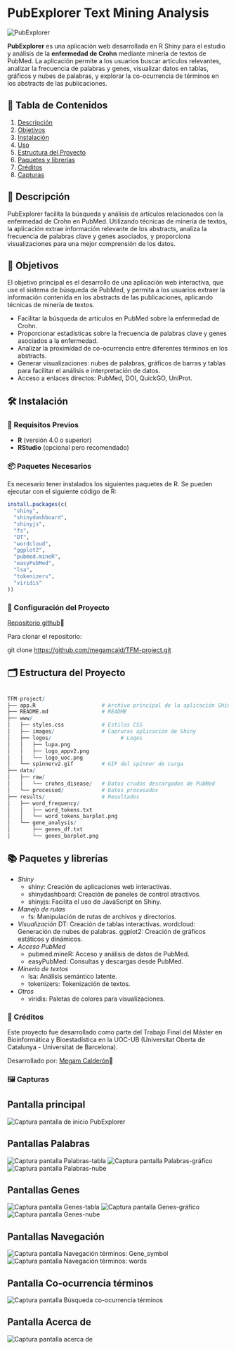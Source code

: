 # PubExplorer Text Mining Analysis
![PubExplorer](PubExplorer/www/logos/logo_appv2.png)

**PubExplorer** es una aplicación web desarrollada en R Shiny para el estudio y análisis de la **enfermedad de Crohn** mediante minería de textos de PubMed. La aplicación permite a los usuarios buscar artículos relevantes, analizar la frecuencia de palabras y genes, visualizar datos en tablas, gráficos y nubes de palabras, y explorar la co-ocurrencia de términos en los abstracts de las publicaciones.

## 📑 Tabla de Contenidos

1. [Descripción](#descripción)
2. [Objetivos](#objetivos)
3. [Instalación](#instalación)
4. [Uso](#uso)
5. [Estructura del Proyecto](#estructura-del-proyecto)
6. [Paquetes y librerías](#paquetes-y-dependencias)
7. [Créditos](#créditos)
9. [Capturas](#capturas-de-pantalla)

## 📝 Descripción

PubExplorer facilita la búsqueda y análisis de artículos relacionados con la enfermedad de Crohn en PubMed. Utilizando técnicas de minería de textos, la aplicación extrae información relevante de los abstracts, analiza la frecuencia de palabras clave y genes asociados, y proporciona visualizaciones para una mejor comprensión de los datos.

## 🎯 Objetivos

El objetivo principal es el desarrollo de una aplicación web interactiva, que use el sistema de búsqueda de PubMed, y permita a los usuarios extraer la información contenida en los abstracts de las publicaciones, aplicando técnicas de minería de textos.

- Facilitar la búsqueda de artículos en PubMed sobre la enfermedad de Crohn.
- Proporcionar estadísticas sobre la frecuencia de palabras clave y genes asociados a la enfermedad.
- Analizar la proximidad de co-ocurrencia entre diferentes términos en los abstracts.
- Generar visualizaciones: nubes de palabras, gráficos de barras y tablas para facilitar el análisis e interpretación de datos.
- Acceso a enlaces directos: PubMed, DOI, QuickGO, UniProt.

## 🛠️ Instalación

### 🎯 Requisitos Previos

- **R** (versión 4.0 o superior)
- **RStudio** (opcional pero recomendado)

### 📦 Paquetes Necesarios

Es necesario tener instalados los siguientes paquetes de R. Se pueden ejecutar con el siguiente código de R:

```r
install.packages(c(
  "shiny",
  "shinydashboard",
  "shinyjs",
  "fs",
  "DT",
  "wordcloud",
  "ggplot2",
  "pubmed.mineR",
  "easyPubMed",
  "lsa",
  "tokenizers",
  "viridis"
))
```
### 🔧 Configuración del Proyecto

[Repositorio github](https://github.com/megamcald/TFM-project)🔗

Para clonar el repositorio:

git clone https://github.com/megamcald/TFM-project.git

## 🗂️ Estructura del Proyecto

```r

TFM-project/
├── app.R                     # Archivo principal de la aplicación Shiny
├── README.md                 # README
├── www/
│   ├── styles.css            # Estilos CSS
│   ├── images/               # Capruras aplicación de Shiny
│   ├── logos/				        # Logos
│   │   ├── lupa.png
│   │   ├── logo_appv2.png
│   │   └── logo_uoc.png
│   └── spinnerv2.gif         # GIF del spinner de carga
├── data/
│   ├── raw/
│   │   └── crohns_disease/   # Datos crudos descargados de PubMed
│   └── processed/            # Datos procesados
├── results/                  # Resultados
│   ├── word_frequency/
│   │   ├── word_tokens.txt
│   │   └── word_tokens_barplot.png
│   └── gene_analysis/
│       ├── genes_df.txt
│       └── genes_barplot.png

```
## 📚 Paquetes y librerías

- *Shiny*
	- shiny: Creación de aplicaciones web interactivas.
	- shinydashboard: Creación de paneles de control atractivos.
	- shinyjs: Facilita el uso de JavaScript en Shiny.
- *Manejo de rutas*
	- fs: Manipulación de rutas de archivos y directorios.
- *Visualización*
	DT: Creación de tablas interactivas.
	wordcloud: Generación de nubes de palabras.
	ggplot2: Creación de gráficos estáticos y dinámicos.
- *Acceso PubMed*
	- pubmed.mineR: Acceso y análisis de datos de PubMed.
	- easyPubMed: Consultas y descargas desde PubMed.
- *Minería de textos*
	- lsa: Análisis semántico latente.
	- tokenizers: Tokenización de textos.
- *Otros*
	- viridis: Paletas de colores para visualizaciones.

### 👥 Créditos
Este proyecto fue desarrollado como parte del Trabajo Final del Máster en Bioinformática y Bioestadística en la UOC-UB (Universitat Oberta de Catalunya - Universitat de Barcelona).

Desarrollado por: [Megam Calderón](https://www.linkedin.com/in/megam-calder%C3%B3n/")🔗

### 🖼️ Capturas

## Pantalla principal
![Captura pantalla de inicio PubExplorer](PubExplorer/www/images/vista_inicio.png)


## Pantallas Palabras
![Captura pantalla Palabras-tabla](PubExplorer/www/images/vista_palabras.png)
![Captura pantalla Palabras-gráfico](PubExplorer/www/images/vista_palabras_plot.png)
![Captura pantalla Palabras-nube](PubExplorer/www/images/vista_palabras_cloud.png)

## Pantallas Genes
![Captura pantalla Genes-tabla](PubExplorer/www/images/vista_genes.png)
![Captura pantalla Genes-gráfico](PubExplorer/www/images/vista_genes_plot.png)
![Captura pantalla Genes-nube](PubExplorer/www/images/vista_genes_cloud.png)

## Pantallas Navegación
![Captura pantalla Navegación términos: Gene_symbol](PubExplorer/www/images/vista_navgenes.png)
![Captura pantalla Navegación términos: words](PubExplorer/www/images/vista_navpalabras.png)

## Pantalla Co-ocurrencia términos
![Captura pantalla Búsqueda co-ocurrencia términos](PubExplorer/www/images/vista_coocurrencia.png)

## Pantalla Acerca de
![Captura pantalla acerca de](PubExplorer/www/images/vista_acercade.png)
